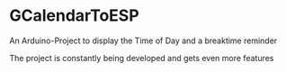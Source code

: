 # GCalendarToESP
An Arduino-Project to display the Time of Day and a breaktime reminder

The project is constantly being developed and gets even more features

